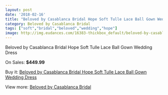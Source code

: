 ```yaml
---
layout: post
date: '2018-02-16'
title: "Beloved by Casablanca Bridal Hope Soft Tulle Lace Ball Gown Wedding Dress"
category: Beloved by Casablanca Bridal
tags: ["soft","bridal","beloved","wedding","hope"]
image: http://img.eudances.com/16383-thickbox_default/beloved-by-casablanca-bridal-hope-soft-tulle-lace-ball-gown-wedding-dress.jpg
---
```

Beloved by Casablanca Bridal Hope Soft Tulle Lace Ball Gown Wedding Dress

On Sales: **$449.99**
<a href="https://www.eudances.com/en/beloved-by-casablanca-bridal/4825-beloved-by-casablanca-bridal-hope-soft-tulle-lace-ball-gown-wedding-dress.html"><amp-img layout="responsive" width="600" height="600" src="//img.eudances.com/16383-thickbox_default/beloved-by-casablanca-bridal-hope-soft-tulle-lace-ball-gown-wedding-dress.jpg" alt="Beloved by Casablanca Bridal Hope Soft Tulle Lace Ball Gown Wedding Dress 0" /></a>
<a href="https://www.eudances.com/en/beloved-by-casablanca-bridal/4825-beloved-by-casablanca-bridal-hope-soft-tulle-lace-ball-gown-wedding-dress.html"><amp-img layout="responsive" width="600" height="600" src="//img.eudances.com/16385-thickbox_default/beloved-by-casablanca-bridal-hope-soft-tulle-lace-ball-gown-wedding-dress.jpg" alt="Beloved by Casablanca Bridal Hope Soft Tulle Lace Ball Gown Wedding Dress 1" /></a>
<a href="https://www.eudances.com/en/beloved-by-casablanca-bridal/4825-beloved-by-casablanca-bridal-hope-soft-tulle-lace-ball-gown-wedding-dress.html"><amp-img layout="responsive" width="600" height="600" src="//img.eudances.com/16384-thickbox_default/beloved-by-casablanca-bridal-hope-soft-tulle-lace-ball-gown-wedding-dress.jpg" alt="Beloved by Casablanca Bridal Hope Soft Tulle Lace Ball Gown Wedding Dress 2" /></a>

Buy it: [Beloved by Casablanca Bridal Hope Soft Tulle Lace Ball Gown Wedding Dress](https://www.eudances.com/en/beloved-by-casablanca-bridal/4825-beloved-by-casablanca-bridal-hope-soft-tulle-lace-ball-gown-wedding-dress.html "Beloved by Casablanca Bridal Hope Soft Tulle Lace Ball Gown Wedding Dress")

View more: [Beloved by Casablanca Bridal](https://www.eudances.com/en/89-beloved-by-casablanca-bridal "Beloved by Casablanca Bridal")
